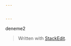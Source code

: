 ```yaml
---


---
```


<p>deneme2</p>
<blockquote>
<p>Written with <a href="https://stackedit.io/">StackEdit</a>.</p>
</blockquote>

